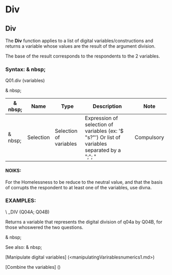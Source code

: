 # Div

## Div

The **Div** function applies to a list of digital variables/constructions and returns a variable whose values ​​are the result of the argument division.

The base of the result corresponds to the respondents to the 2 variables.

### Syntax: & nbsp;

Q01.div (variables)

& nbsp;

|& nbsp;|**Name** |**Type** |**Description** |**Note** |
|--- |--- |--- |--- |--- |
|& nbsp;|Selection |Selection of variables |Expression of selection of variables (ex: '$ "s?"') Or list of variables separated by a ";"; "|Compulsory |

#### NOIKS:

For the Homelessness to be reduce to the neutral value, and that the basis of corrupts the respondent to at least one of the variables, use divna.

### EXAMPLES:

\ _DIV (Q04A; Q04B)

Returns a variable that represents the digital division of q04a by Q04B, for those whoswered the two questions.

& nbsp;

See also: & nbsp;

[Manipulate digital variables] (<manipulatingVarirablesnumerics1.md>)

[Combine the variables] (<combine thevariables1.md>)